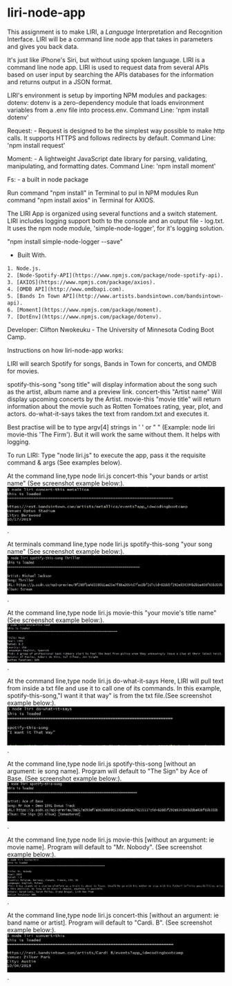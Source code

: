 # liri-node-app
This assignment is to make LIRI, a _Language_ Interpretation and Recognition Interface. LIRI will be a command line node app that takes in parameters and gives you back data.

It's just like iPhone's Siri, but without using spoken language. LIRI is a command line node app.
LIRI is used to request data from several APIs based on user input by searching the APIs databases for the information and returns output
in a JSON format.

LIRI's environment is setup by importing NPM modules and packages:
dotenv: dotenv is a zero-dependency module that loads environment variables from a .env file into process.env. 
Command Line: 'npm install dotenv'

Request: - Request is designed to be the simplest way possible to make http calls. It supports HTTPS and follows redirects by default.
Command Line: 'npm install request'

Moment: - A lightweight JavaScript date library for parsing, validating, manipulating, and formatting dates.
Command Line: 'npm install moment'

Fs: - a built in node package

Run command "npm install" in Terminal to pul in NPM modules
Run command "npm install axios" in Terminal for AXIOS.

The LIRI App is organized using several functions and a switch statement. LIRI includes logging support both to the console and an output file - log.txt.
It uses the npm node module, 'simple-node-logger', for it's logging solution.

"npm install simple-node-logger --save"

* Built With.
```
1. Node.js.
2. [Node-Spotify-API](https://www.npmjs.com/package/node-spotify-api).
3. [AXIOS](https://www.npmjs.com/package/axios).
4. [OMDB API](http://www.omdbapi.com). 
5. [Bands In Town API](http://www.artists.bandsintown.com/bandsintown-api).
6. [Moment](https://www.npmjs.com/package/moment).
7. [DotEnv](https://www.npmjs.com/package/dotenv).
```

Developer: Clifton Nwokeuku - The University of Minnesota Coding Boot Camp.

Instructions on how liri-node-app works:

LIRI will search Spotify for songs, Bands in Town for concerts, and OMDB for movies.

spotify-this-song "song title" will display information about the song such as the artist, album name and a preview link.
concert-this "Artist name" Will display upcoming concerts by the Artist.
movie-this "movie title" will return information about the movie such as Rotten Tomatoes rating, year, plot, and actors.
do-what-it-says takes the text from random.txt and executes it.

Best practise will be to type argv[4] strings in ' ' or " " (Example: node liri movie-this 'The Firm').
But it will work the same without them. It helps with logging.

To run LIRI: Type "node liri.js" to execute the app, pass it the requisite command & args (See examples below).

At the command line,type node liri.js concert-this "your bands or artist name" (See screenshot example below:).
![Alt text](./slides/concert-this.jpg?raw=true "$ node liri concert-this metallica").

At terminals command line,type node liri.js spotify-this-song "your song name" (See screenshot example below:).
![Alt text](./slides/spotify-this-song.jpg?raw=true "$ node liri spotify-this-song Thriller").

At the command line,type node liri.js movie-this "your movie's title name" (See screenshot example below:).
![Alt text](./slides/movie-this.jpg?raw=true "$ node liri movie-this heat").

At the command line,type node liri.js do-what-it-says  Here, LIRI will pull text from inside a txt file and use it to call one of its commands. 
In this example, spotify-this-song,"I want it that way" is from the txt file.(See screenshot example below:).
![Alt text](./slides/do-what-it-says.jpg?raw=true "$ node liri do-what-it-says").

At the command line,type node liri.js spotify-this-song [without an argument: ie song name]. 
Program will default to "The Sign" by Ace of Base. (See screenshot example below:).
![Alt text](./slides/spotify-this-song-no-args.jpg?raw=true "$ node liri spotify-this-song without a song name you get the default song").

At the command line,type node liri.js movie-this [without an argument: ie movie name].
Program will default to "Mr. Nobody". (See screenshot example below:).
![Alt text](./slides/movie-this-no-args.jpg?raw=true "$ node liri movie-this without a movie name you get the default movie").

At the command line,type node liri.js concert-this [without an argument: ie band name or artist]. 
Program will default to "Cardi. B". (See screenshot example below:).
![Alt text](./slides/concert-this-no-args.jpg?raw=true "$ node liri concert-this without a Band name you get a default Artist/Band").

